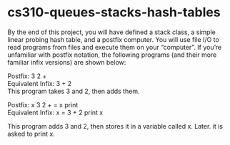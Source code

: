 # cs310-queues-stacks-hash-tables

By the end of this project, you will have defined a stack class, a simple linear probing hash table, and a postfix computer.
You will use file I/O to read programs from files and execute them on your “computer”. If you’re unfamiliar with postfix
notation, the following programs (and their more familiar infix versions) are shown below:

Postfix:  3 2 +    
Equivalent Infix:  3 + 2     
This program takes 3 and 2, then adds them.

Postfix:  x 3 2 + = x  print       
Equivalent Infix:   x = 3 + 2 
                    print x

This program adds 3 and 2, then stores it in a
variable called x. Later. it is asked to print x.
